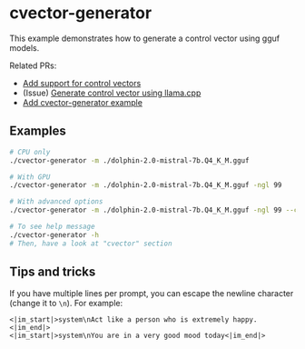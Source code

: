 # cvector-generator

This example demonstrates how to generate a control vector using gguf models.

Related PRs:
- [Add support for control vectors](https://github.com/ggerganov/llama.cpp/pull/5970)
- (Issue) [Generate control vector using llama.cpp](https://github.com/ggerganov/llama.cpp/issues/6880)
- [Add cvector-generator example](https://github.com/ggerganov/llama.cpp/pull/7514)

## Examples

```sh
# CPU only
./cvector-generator -m ./dolphin-2.0-mistral-7b.Q4_K_M.gguf

# With GPU
./cvector-generator -m ./dolphin-2.0-mistral-7b.Q4_K_M.gguf -ngl 99

# With advanced options
./cvector-generator -m ./dolphin-2.0-mistral-7b.Q4_K_M.gguf -ngl 99 --completions 128 --pca-iter 2000 --batch-pca 100

# To see help message
./cvector-generator -h
# Then, have a look at "cvector" section
```

## Tips and tricks

If you have multiple lines per prompt, you can escape the newline character (change it to `\n`). For example:

```
<|im_start|>system\nAct like a person who is extremely happy.<|im_end|>
<|im_start|>system\nYou are in a very good mood today<|im_end|>
```
